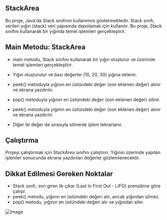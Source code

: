 ## StackArea
Bu proje, Java'da Stack sınıfının kullanımını göstermektedir. Stack sınıfı, verileri yığın (stack) veri yapısında depolamak için kullanılır. Bu proje, Stack sınıfını kullanarak bir yığında temel işlemleri gerçekleştirir.

## Main Metodu: StackArea
- main metodu, Stack sınıfını kullanarak bir yığın oluşturur ve üzerinde temel işlemleri gerçekleştirir.

- Yığın oluşturulur ve bazı değerler (10, 20, 30) yığına eklenir.
- peek() metoduyla yığının en üstündeki değer (son eklenen değer) alınır ve ekrana yazdırılır.
- pop() metoduyla yığının en üstündeki değer (son eklenen değer) silinir.
- peek() metoduyla yığının en üstündeki değer (son eklenen değer) alınır ve ekrana yazdırılır.
- Diğer iki değer de sırasıyla silinerek işlem tekrarlanır.

## Çalıştırma
Projeyi çalıştırmak için StackArea sınıfını çalıştırın. Yığının üzerinde yapılan işlemler sonucunda ekrana yazdırılan değerler gözlemlenecektir.

## Dikkat Edilmesi Gereken Noktalar
- Stack sınıfı, son giren ilk çıkar (Last In First Out - LIFO) prensibine göre çalışır.
- peek() metodu, yığının en üstündeki değeri alır, ancak yığından silmez.
- pop() metodu, yığının en üstündeki değeri alır ve yığından siler.


![image](https://github.com/esmanur-karatas/MemoryManagemnt/assets/83882274/9c7ae402-15ce-4f80-bf48-749fe959ac05)
